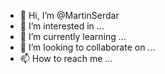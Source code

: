- 👋 Hi, I’m @MartinSerdar
- 👀 I’m interested in ...
- 🌱 I’m currently learning ...
- 💞️ I’m looking to collaborate on ...
- 📫 How to reach me ...

<!---
MartinSerdar/MartinSerdar is a ✨ special ✨ repository because its `README.md` (this file) appears on your GitHub profile.
You can click the Preview link to take a look at your changes.
--->
